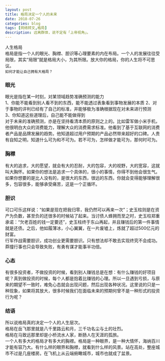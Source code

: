 ```yaml
---
layout: post
title: 格局决定一个人的未来
date: 2018-07-26
categories: blog
tags: [网络转文,格局]
description: 远离群体，说不定有「上帝视角」。
---
```

人生格局  
格局是指一个人的眼光、胸襟、胆识等心理要素的内在布局。一个人的发展往往受局限，其实“局限”就是格局大小，为其所限。放大你的格局，你的人生将不可思议。  
`如何才能让自己拥有大格局？`
### 眼光
眼光是指在某一时刻，对某领域趋势准确预测的能力  
1、你能不能看到别人看不到的东西，能不能透过表象看到事物发展的本质
2、对于事物的评判已经有了自己的标准，并能够极为准确根据现在对未来进行预测  
3、你知道这些道理后，自己能不能做得到  
对于未来的准确预测，亦是在坚持看清本质的原则之上的。比如雷军做小米手机，他很明白大众的消费能力，理解大众的消费需求标准。他看到了基于互联网的消费者产品是品牌发展的趋势。他知道超过用户预期的产品必然带来超好的口碑。人贵有自知之明，知道什么可为和不可为。若不可为，怎样做才能可为，那何时可为。
### 胸襟
有大的追求，大的愿望，就会有大的忍耐，大的包容，大的视野，大的宽容，这就叫大胸怀。如果你的想法是追求一个具体的，很小的事情，你得不到他会很生气。如果你想要的是比人没有的，是很大的东西，很远的东西，你就会变得能够理解很多，包容很多，能够承受痛苦，这是一个正循环。
### 胆识
可口可乐这样说：“如果是现在把我归零，我仍然可以再来一次”；史玉柱则是在资产为负数，甚至负的还很多的时候站了起来。当讨债人蜂拥而至之时，史玉柱郑重承诺：“欠老百姓的钱一定要还”，史玉柱终于东山再起，并且赚钱后的第一件事情就是还债。之后，他如履薄冰，小心翼翼，在一片废墟上，炼就了超过500亿元的财富。  
行军作战需要胆识，成功创业更需要胆识。只有想法却不敢去实现终究不会成功。莽撞行事也只会导致失败，有勇有谋才能事半功倍。
### 心态
有很多投资者，不做投资的时候，看到别人赚钱总是在想：有什么赚钱的好项目呢？真到做投资的时候，每个人都是抱着比赚钱的心理。所以一旦遇到亏损，与原来的期望不一致时，难免心态就会出现问题，然后出现各种状况。这里说的只是一种现象，如果将其放大，很多时候我们在面临未来的预期何曾不是一种形式的投资行为呢？  
### 结语
所以说格局真的决定一个人的人生层次。  
格局在岳飞那里就是八千里路云和月，三千功名尘与土的壮烈。  
格局在马致远那里却是小桥流水人家，断肠人在天涯的孤旅。  
一个人有多大的格局才有多大的胸襟。格局是一种眼界，是一种大情怀，海纳百川才能有容乃大。有什么样的眼界和胸襟，就看到什么样的风景。站在高处，整座城市不过是几座楼房。在飞机上从云端俯瞰城市，城市也就成了盆景。
